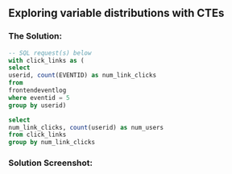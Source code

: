 ## Exploring variable distributions with CTEs



### The Solution: 

``` SQL
-- SQL request(s)​​​​​​‌​‌​​‌‌​​​‌‌‌‌​​​​​​‌​‌‌‌ below
with click_links as (
select 
userid, count(EVENTID) as num_link_clicks
from 
frontendeventlog
where eventid = 5
group by userid)

select 
num_link_clicks, count(userid) as num_users
from click_links
group by num_link_clicks
```

### Solution Screenshot:
